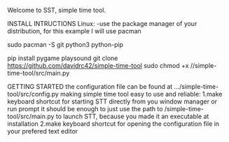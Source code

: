 Welcome to SST, simple time tool.

INSTALL INTRUCTIONS
Linux:
-use the package manager of your distribution, for this example I will use pacman 

sudo pacman -S git python3 python-pip


pip install pygame playsound
git clone https://github.com/davidrc42/simple-time-tool
sudo chmod +x  /<path-to-where-you-cloned>/simple-time-tool/src/main.py

GETTING STARTED
the configuration file can be found at .../simple-time-tool/src/config.py
making simple time tool easy to use and reliable:
1.make keyboard shortcut for starting STT directly from you window manager or run prompt
it should be enough to just use the path to /simple-time-tool/src/main.py to launch STT, because you made it an executable at installation
2.make keyboard shortcut for opening the configuration file in your prefered text editor


